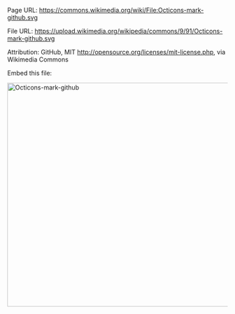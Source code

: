 Page URL:
https://commons.wikimedia.org/wiki/File:Octicons-mark-github.svg

File URL:
https://upload.wikimedia.org/wikipedia/commons/9/91/Octicons-mark-github.svg

Attribution:
GitHub, MIT <http://opensource.org/licenses/mit-license.php>, via Wikimedia Commons

Embed this file:

<a title="GitHub, MIT &lt;http://opensource.org/licenses/mit-license.php&gt;, via Wikimedia Commons" href="https://commons.wikimedia.org/wiki/File:Octicons-mark-github.svg"><img width="512" alt="Octicons-mark-github" src="https://upload.wikimedia.org/wikipedia/commons/thumb/9/91/Octicons-mark-github.svg/512px-Octicons-mark-github.svg.png"></a>
